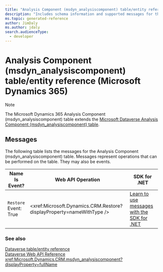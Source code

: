 ```yaml
---
title: "Analysis Component (msdyn_analysiscomponent) table/entity reference (Microsoft Dynamics 365)"
description: "Includes schema information and supported messages for the Analysis Component (msdyn_analysiscomponent) table/entity with Microsoft Dynamics 365."
ms.topic: generated-reference
author: JimDaly
ms.author: jdaly
search.audienceType: 
  - developer
---
```


# Analysis Component (msdyn_analysiscomponent) table/entity reference (Microsoft Dynamics 365)



> [!NOTE]
> The Microsoft Dynamics 365 Analysis Component (msdyn_analysiscomponent) table extends the [Microsoft Dataverse Analysis Component (msdyn_analysiscomponent) table](/power-apps/developer/data-platform/reference/entities/msdyn_analysiscomponent).


## Messages

The following table lists the messages for the Analysis Component (msdyn_analysiscomponent) table.
Messages represent operations that can be performed on the table. They may also be events.

| Name <br />Is Event? |Web API Operation |SDK for .NET |
| ---- | ----- |----- |
| `Restore`<br />Event: True |<xref:Microsoft.Dynamics.CRM.Restore?displayProperty=nameWithType /> |[Learn to use messages with the SDK for .NET](/power-apps/developer/data-platform/org-service/use-messages)|





### See also

[Dataverse table/entity reference](/power-apps/developer/data-platform/reference/about-entity-reference)  
[Dataverse Web API Reference](/power-apps/developer/data-platform/webapi/reference/about)   
<xref:Microsoft.Dynamics.CRM.msdyn_analysiscomponent?displayProperty=fullName>
